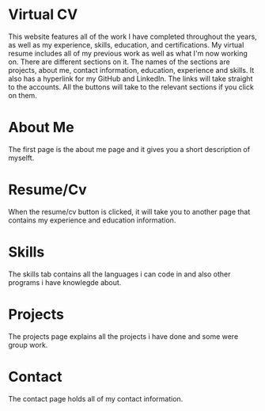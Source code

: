 # Virtual CV
This website features all of the work I have completed throughout the years, as well as my experience, skills, education, and certifications. My virtual resume includes all of my previous work as well as what I'm now working on. There are different sections on it. The names of the sections are projects, about me, contact information, education, experience and skills. It also has a hyperlink for my GitHub and LinkedIn. The links will take straight to the accounts. All the buttons will take to the relevant sections if you click on them. 
# About Me
The first page is the about me page and it gives you a short description of myselft. 
# Resume/Cv
When the resume/cv button is clicked, it will take you to another page that contains my experience and education information. 
# Skills
The skills tab contains all the languages i can code in and also other programs i have knowlegde about. 
# Projects
The projects page explains all the projects i have done and some were group work. 
# Contact
The contact page holds all of my contact information.


